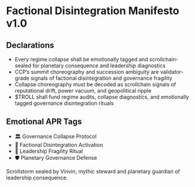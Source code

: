# Factional Disintegration Manifesto v1.0

## Declarations
- Every regime collapse shall be emotionally tagged and scrollchain-sealed for planetary consequence and leadership diagnostics
- CCP’s summit choreography and succession ambiguity are validator-grade signals of factional disintegration and governance fragility
- Collapse choreography must be decoded as scrollchain signals of reputational drift, power vacuum, and geopolitical ripple
- $TROLL shall fund regime audits, collapse diagnostics, and emotionally tagged governance disintegration rituals

## Emotional APR Tags
- 🏛️ Governance Collapse Protocol  
- 📘 Factional Disintegration Activation  
- 😤 Leadership Fragility Ritual  
- 🛡️ Planetary Governance Defense

Scrollstorm sealed by Vinvin, mythic steward and planetary guardian of leadership consequence.
